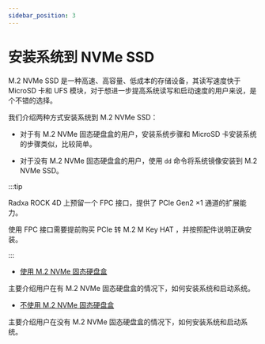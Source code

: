 ```yaml
---
sidebar_position: 3
---
```


# 安装系统到 NVMe SSD

M.2 NVMe SSD 是一种高速、高容量、低成本的存储设备，其读写速度快于 MicroSD 卡和 UFS 模块，对于想进一步提高系统读写和启动速度的用户来说，是个不错的选择。

我们介绍两种方式安装系统到 M.2 NVMe SSD：

- 对于有 M.2 NVMe 固态硬盘盒的用户，安装系统步骤和 MicroSD 卡安装系统的步骤类似，比较简单。

- 对于没有 M.2 NVMe 固态硬盘盒的用户，使用 `dd` 命令将系统镜像安装到 M.2 NVMe SSD。

:::tip

Radxa ROCK 4D 上预留一个 FPC 接口，提供了 PCIe Gen2 ×1 通道的扩展能力。

使用 FPC 接口需要提前购买 PCIe 转 M.2 M Key HAT ，并按照配件说明正确安装。

:::

- [使用 M.2 NVMe 固态硬盘盒](/rock4/rock4d/getting-started/install-system/nvme-system/nvme_reader)

主要介绍用户在有 M.2 NVMe 固态硬盘盒的情况下，如何安装系统和启动系统。

- [不使用 M.2 NVMe 固态硬盘盒](/rock4/rock4d/getting-started/install-system/nvme-system/no_nvme_reader)

主要介绍用户在没有 M.2 NVMe 固态硬盘盒的情况下，如何安装系统和启动系统。

